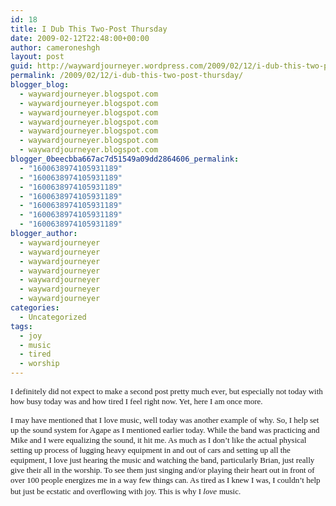 ```yaml
---
id: 18
title: I Dub This Two-Post Thursday
date: 2009-02-12T22:48:00+00:00
author: cameroneshgh
layout: post
guid: http://waywardjourneyer.wordpress.com/2009/02/12/i-dub-this-two-post-thursday
permalink: /2009/02/12/i-dub-this-two-post-thursday/
blogger_blog:
  - waywardjourneyer.blogspot.com
  - waywardjourneyer.blogspot.com
  - waywardjourneyer.blogspot.com
  - waywardjourneyer.blogspot.com
  - waywardjourneyer.blogspot.com
  - waywardjourneyer.blogspot.com
  - waywardjourneyer.blogspot.com
blogger_0beecbba667ac7d51549a09dd2864606_permalink:
  - "1600638974105931189"
  - "1600638974105931189"
  - "1600638974105931189"
  - "1600638974105931189"
  - "1600638974105931189"
  - "1600638974105931189"
  - "1600638974105931189"
blogger_author:
  - waywardjourneyer
  - waywardjourneyer
  - waywardjourneyer
  - waywardjourneyer
  - waywardjourneyer
  - waywardjourneyer
  - waywardjourneyer
categories:
  - Uncategorized
tags:
  - joy
  - music
  - tired
  - worship
---
```

<span style="font-family:trebuchet ms;font-size:small;">I definitely did not expect to make a second post pretty much ever, but especially not today with how busy today was and how tired I feel right now. Yet, here I am once more.</span>
  
<span style="font-family:trebuchet ms;font-size:small;">I may have mentioned that I love music, well today was another example of why. So, I help set up the sound system for Agape as I mentioned earlier today. While the band was practicing and Mike and I were equalizing the sound, it hit me. As much as I don&#8217;t like the actual physical setting up process of lugging heavy equipment in and out of cars and setting up all the equipment, I love just hearing the music and watching the band, particularly Brian, just really give their all in the worship. To see them just singing and/or playing their heart out in front of over 100 people energizes me in a way few things can. As tired as I knew I was, I couldn&#8217;t help but just be ecstatic and overflowing with joy. This is why I </span><span style="font-family:trebuchet ms;font-size:small;font-style:italic;">love</span> <span style="font-family:trebuchet ms;font-size:small;">music.</span>